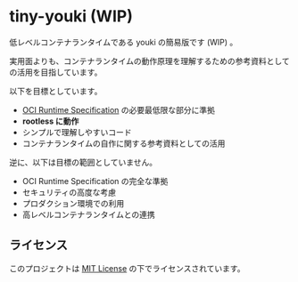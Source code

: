 # tiny-youki (WIP)

低レベルコンテナランタイムである youki の簡易版です (WIP) 。

実用面よりも、コンテナランタイムの動作原理を理解するための参考資料としての活用を目指しています。

以下を目標としています。
- [OCI Runtime Specification](https://github.com/opencontainers/runtime-spec) の必要最低限な部分に準拠
- **rootless に動作**
- シンプルで理解しやすいコード
- コンテナランタイムの自作に関する参考資料としての活用

逆に、以下は目標の範囲としていません。
- OCI Runtime Specification の完全な準拠
- セキュリティの高度な考慮
- プロダクション環境での利用
- 高レベルコンテナランタイムとの連携

## ライセンス

このプロジェクトは [MIT License](LICENSE) の下でライセンスされています。
